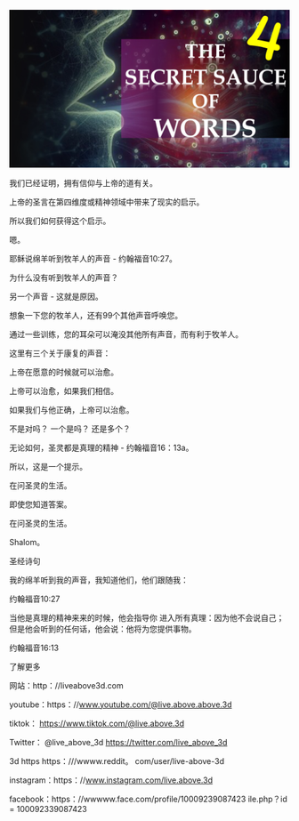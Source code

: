 ![Video cover image](../cover.jpeg "cover-photo")

我们已经证明，拥有信仰与上帝的道有关。

上帝的圣言在第四维度或精神领域中带来了现实的启示。

所以我们如何获得这个启示。

嗯。

耶稣说绵羊听到牧羊人的声音 - 约翰福音10:27。

为什么没有听到牧羊人的声音？

另一个声音 - 这就是原因。

想象一下您的牧羊人，还有99个其他声音呼唤您。

通过一些训练，您的耳朵可以淹没其他所有声音，而有利于牧羊人。

这里有三个关于康复的声音：

上帝在愿意的时候就可以治愈。

上帝可以治愈，如果我们相信。

如果我们与他正确，上帝可以治愈。

不是对吗？ 一个是吗？ 还是多个？

无论如何，圣灵都是真理的精神 - 约翰福音16：13a。

所以，这是一个提示。

在问圣灵的生活。

即使您知道答案。

在问圣灵的生活。

Shalom。

圣经诗句

我的绵羊听到我的声音，我知道他们，他们跟随我：

约翰福音10:27

当他是真理的精神来来的时候，他会指导你 进入所有真理：因为他不会说自己； 但是他会听到的任何话，他会说：他将为您提供事物。

约翰福音16:13

了解更多

网站：http：//liveabove3d.com

youtube：https：//www.youtube.com/@live.above.above.3d

tiktok： https://www.tiktok.com/@live.above.3d

Twitter： @live_above_3d https://twitter.com/live_above_3d

3d https https：///wwww.reddit。 com/user/live-above-3d

instagram：https：//www.instagram.com/live.above.3d

facebook：https：//wwwww.face.com/profile/10009239087423 ile.php？id = 100092339087423

